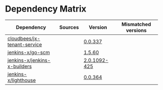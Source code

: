 # Dependency Matrix

Dependency | Sources | Version | Mismatched versions
---------- | ------- | ------- | -------------------
[cloudbees/jx-tenant-service](https://github.com/cloudbees/jx-tenant-service) |  | [0.0.337](https://github.com/cloudbees/jx-tenant-service/releases/tag/v0.0.337) | 
[jenkins-x/go-scm](https://github.com/jenkins-x/go-scm) |  | [1.5.60]() | 
[jenkins-x/jenkins-x-builders](https://github.com/jenkins-x/jenkins-x-builders) |  | [2.0.1092-425]() | 
[jenkins-x/lighthouse](https://github.com/jenkins-x/lighthouse) |  | [0.0.364]() | 
